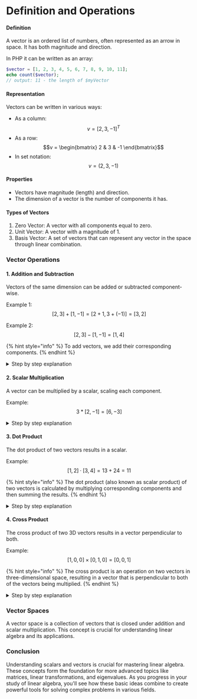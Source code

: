 # Definition and Operations

#### Definition

A vector is an ordered list of numbers, often represented as an arrow in space. It has both magnitude and direction.

In PHP  it can be written as an array:

```php
$vector = [1, 2, 3, 4, 5, 6, 7, 8, 9, 10, 11];
echo count($vector);   
// output: 11 - the length of $myVector
```

#### Representation

Vectors can be written in various ways:

* As a column: $$v = [2, 3, -1]^T$$
* As a row: $$v = \begin{bmatrix} 2 & 3 & -1 \end{bmatrix}$$
* In set notation: $$v = (2, 3, -1)$$

#### Properties

* Vectors have magnitude (length) and direction.
* The dimension of a vector is the number of components it has.

#### Types of Vectors

1. Zero Vector: A vector with all components equal to zero.
2. Unit Vector: A vector with a magnitude of 1.
3. Basis Vector: A set of vectors that can represent any vector in the space through linear combination.

### Vector Operations

#### 1. Addition and Subtraction

Vectors of the same dimension can be added or subtracted component-wise.

Example 1: $$[2, 3] + [1, -1] = [2 + 1, 3 + (-1)] = [3, 2]$$

Example 2: $$[2, 3] - [1, -1] = [1, 4]$$

{% hint style="info" %}
To add vectors, we add their corresponding components.&#x20;
{% endhint %}

<details>

<summary>Step by step explanation</summary>

1. Align the vectors: $$[2, 3]  [1, -1]$$
2. Add the first components: $$2 + 1 = 3$$
3. Add the second components: $$3 + (-1) = 2$$
4. Combine the results: $$[3, 2]$$

Therefore, $$[2, 3] + [1, -1] = [3, 2]$$

This result means that when we add these two vectors, we get a new vector with the first component 3 and the second component 2.

</details>

#### 2. Scalar Multiplication

A vector can be multiplied by a scalar, scaling each component.

Example: $$3 * [2, -1] = [6, -3]$$   &#x20;

<details>

<summary>Step by step explanation</summary>

1. Identify the components:
   * Scalar: 3
   * Vector: $$[2, -1]$$
2.  Multiply the scalar by each component of the vector: First component:

    * $$3 * 2 = 6$$

    Second component:

    * $$3 * (-1) = -3$$
3. Construct the resulting vector: $$[6, -3]$$

Therefore, $$3 * [2, -1] = [6, -3]$$

The resulting vector $$[6, -3]$$ is in the same direction as the original vector $$[2, -1]$$, but its magnitude has been tripled.

</details>

#### 3. Dot Product

The dot product of two vectors results in a scalar.

Example: $$[1, 2] · [3, 4] = 13 + 24 = 11$$&#x20;

{% hint style="info" %}
The dot product (also known as scalar product) of two vectors is calculated by multiplying corresponding components and then summing the results.
{% endhint %}

<details>

<summary>Step by step explanation</summary>

1. Identify the vectors:
   * Vector 1: $$[1, 2]$$
   * Vector 2: $$[3, 4]$$
2. Multiply corresponding components:
   * First components: $$1 * 3 = 3$$
   * Second components: $$2 * 4 = 8$$
3. Sum the results: $$3 + 8 = 11$$
4. The final result: $$[1, 2] · [3, 4] = 11$$

Here's a more detailed breakdown:

1. $$(1 * 3) = 3$$
2. $$(2 * 4) = 8$$
3. $$3 + 8 = 11$$

Key points about the dot product:

* The result is a scalar (a single number), not a vector.
* The dot product is commutative: $$[1, 2] \cdot [3, 4] = [3, 4] \cdot [1, 2]$$
* It's used to calculate the angle between vectors and in many other applications in physics and mathematics.

Geometrically, the dot product is related to the angle between the vectors and their magnitudes. A positive dot product indicates an acute angle, while a negative dot product indicates an obtuse angle.

</details>

#### 4. Cross Product

The cross product of two 3D vectors results in a vector perpendicular to both.

Example: $$[1, 0, 0] × [0, 1, 0] = [0, 0, 1]$$

{% hint style="info" %}
The cross product is an operation on two vectors in three-dimensional space, resulting in a vector that is perpendicular to both of the vectors being multiplied.
{% endhint %}

<details>

<summary>Step by step explanation</summary>

1. Identify the vectors:
   * Vector a = $$[1, 0, 0]$$ (this is the unit vector in the x-direction, often denoted as i)
   * Vector b = $$[0, 1, 0]$$ (this is the unit vector in the y-direction, often denoted as j)
2. Recall the cross product formula for 3D vectors: \
   For $$a = [a1, a2, a3]$$ and $$b = [b1, b2, b3]$$, $$a × b = [a2b3 - a3b2, a3b1 - a1b3, a1b2 - a2b1]$$
3. Let's calculate each component:
   * First component: $$a2b3 - a3b2 = (0 * 0) - (0 * 1) = 0 - 0 = 0$$
   * Second component: $$a3b1 - a1b3 = (0 * 0) - (1 * 0) = 0 - 0 = 0$$
   * Third component: $$a1b2 - a2b1 = (1 * 1) - (0 * 0) = 1 - 0 = 1$$
4. Combining the results: $$[1, 0, 0] × [0, 1, 0] = [0, 0, 1]$$

Therefore, the cross product $$[1, 0, 0] × [0, 1, 0] = [0, 0, 1]$$

Key points:

* The resulting vector $$[0, 0, 1]$$ is perpendicular to both input vectors.
* This result is actually the unit vector in the z-direction (often denoted as $$k$$).
* The magnitude of the cross product is equal to the area of the parallelogram formed by the two vectors.
* The cross product is anti-commutative: $$a × b = -(b × a)$$

Geometrically, this result makes sense because:

* $$[1, 0, 0]$$ points in the positive x-direction
* $$[0, 1, 0]$$ points in the positive y-direction
* Their cross product $$[0, 0, 1]$$ points in the positive z-direction, which is perpendicular to both x and y directions.

</details>

### Vector Spaces

A vector space is a collection of vectors that is closed under addition and scalar multiplication. This concept is crucial for understanding linear algebra and its applications.

### Conclusion

Understanding scalars and vectors is crucial for mastering linear algebra. These concepts form the foundation for more advanced topics like matrices, linear transformations, and eigenvalues. As you progress in your study of linear algebra, you'll see how these basic ideas combine to create powerful tools for solving complex problems in various fields.
